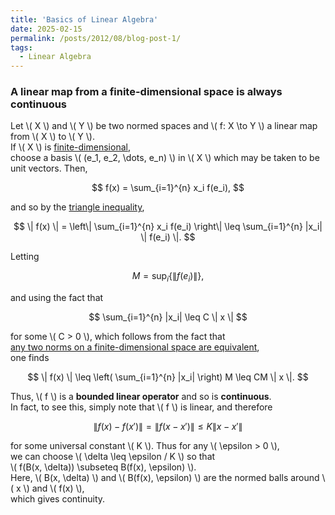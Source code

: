 ```yaml
---
title: 'Basics of Linear Algebra'
date: 2025-02-15
permalink: /posts/2012/08/blog-post-1/
tags:
  - Linear Algebra
---
```



### A linear map from a finite-dimensional space is always continuous  

Let \\( X \\) and \\( Y \\) be two normed spaces and \\( f: X \to Y \\) a linear map from \\( X \\) to \\( Y \\).  
If \\( X \\) is [finite-dimensional](https://en.wikipedia.org/wiki/Finite-dimensional_vector_space),  
choose a basis \\( (e_1, e_2, \dots, e_n) \\) in \\( X \\) which may be taken to be unit vectors. Then,  

$$
f(x) = \sum_{i=1}^{n} x_i f(e_i),
$$  

and so by the [triangle inequality](https://en.wikipedia.org/wiki/Triangle_inequality),  

$$
\| f(x) \| = \left\| \sum_{i=1}^{n} x_i f(e_i) \right\|  
\leq \sum_{i=1}^{n} |x_i| \| f(e_i) \|.
$$  

Letting  

$$
M = \sup_i \{ \| f(e_i) \| \},
$$  

and using the fact that  

$$
\sum_{i=1}^{n} |x_i| \leq C \| x \|
$$  

for some \\( C > 0 \\), which follows from the fact that  
[any two norms on a finite-dimensional space are equivalent](https://en.wikipedia.org/wiki/Norm_equivalence),  
one finds  

$$
\| f(x) \| \leq \left( \sum_{i=1}^{n} |x_i| \right) M \leq CM \| x \|.
$$  

Thus, \\( f \\) is a **bounded linear operator** and so is **continuous**.  
In fact, to see this, simply note that \\( f \\) is linear, and therefore  

$$
\| f(x) - f(x') \| = \| f(x - x') \| \leq K \| x - x' \|
$$  

for some universal constant \\( K \\). Thus for any \\( \epsilon > 0 \\),  
we can choose \\( \delta \leq \epsilon / K \\) so that  
\\( f(B(x, \delta)) \subseteq B(f(x), \epsilon) \\).  
Here, \\( B(x, \delta) \\) and \\( B(f(x), \epsilon) \\) are the normed balls around \\( x \\) and \\( f(x) \\),  
which gives continuity.
